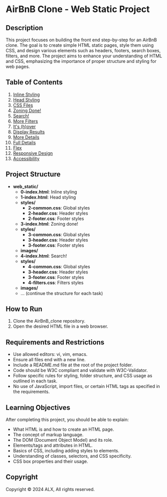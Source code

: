 # AirBnB Clone - Web Static Project

## Description

This project focuses on building the front end step-by-step for an AirBnB clone. The goal is to create simple HTML static pages, style them using CSS, and design various elements such as headers, footers, search boxes, filters, and more. The project aims to enhance your understanding of HTML and CSS, emphasizing the importance of proper structure and styling for web pages.

## Table of Contents

1. [Inline Styling](#inline-styling)
2. [Head Styling](#head-styling)
3. [CSS Files](#css-files)
4. [Zoning Done!](#zoning-done)
5. [Search!](#search)
6. [More Filters](#more-filters)
7. [It's (h)over](#its-hover)
8. [Display Results](#display-results)
9. [More Details](#more-details)
10. [Full Details](#full-details)
11. [Flex](#flex)
12. [Responsive Design](#responsive-design)
13. [Accessibility](#accessibility)

## Project Structure

- **web_static/**
  - **0-index.html**: Inline styling
  - **1-index.html**: Head styling
  - **styles/**
    - **2-common.css**: Global styles
    - **2-header.css**: Header styles
    - **2-footer.css**: Footer styles
  - **3-index.html**: Zoning done!
  - **styles/**
    - **3-common.css**: Global styles
    - **3-header.css**: Header styles
    - **3-footer.css**: Footer styles
  - **images/**
  - **4-index.html**: Search!
  - **styles/**
    - **4-common.css**: Global styles
    - **3-header.css**: Header styles
    - **3-footer.css**: Footer styles
    - **4-filters.css**: Filters styles
  - **images/**
  - ... (continue the structure for each task)

## How to Run

1. Clone the AirBnB_clone repository.
2. Open the desired HTML file in a web browser.

## Requirements and Restrictions

- Use allowed editors: vi, vim, emacs.
- Ensure all files end with a new line.
- Include a README.md file at the root of the project folder.
- Code should be W3C compliant and validate with W3C-Validator.
- Follow specific rules for styling, folder structure, and CSS usage as outlined in each task.
- No use of JavaScript, import files, or certain HTML tags as specified in the requirements.

## Learning Objectives

After completing this project, you should be able to explain:

- What HTML is and how to create an HTML page.
- The concept of markup language.
- The DOM (Document Object Model) and its role.
- Elements/tags and attributes in HTML.
- Basics of CSS, including adding styles to elements.
- Understanding of classes, selectors, and CSS specificity.
- CSS box properties and their usage.

## Copyright

Copyright © 2024 ALX, All rights reserved.
